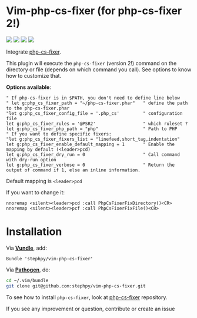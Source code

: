 Vim-php-cs-fixer (for php-cs-fixer 2!)
================

[![](https://img.shields.io/travis/stephpy/vim-php-cs-fixer.svg)](https://travis-ci.org/stephpy/vim-php-cs-fixer)
[![](https://img.shields.io/github/issues/stephpy/vim-php-cs-fixer.svg)](https://github.com/stephpy/vim-php-cs-fixer/issues)
[![](https://img.shields.io/badge/doc-%3Ah%20vim--php--cs--fixer-blue.svg)](doc/vim-php-cs-fixer.txt)
[![](https://img.shields.io/badge/license-MIT-blue.svg)](doc/vim-php-cs-fixer.txt)

Integrate [php-cs-fixer](https://github.com/FriendsOfPHP/PHP-CS-Fixer).

This plugin will execute the `php-cs-fixer` (version 2!) command on the directory or file (depends on which command you call). See options to know how to customize that.

**Options available**:

```viml
" If php-cs-fixer is in $PATH, you don't need to define line below
" let g:php_cs_fixer_path = "~/php-cs-fixer.phar"   " define the path to the php-cs-fixer.phar
"let g:php_cs_fixer_config_file = '.php_cs'         " configuration file
let g:php_cs_fixer_rules = '@PSR2'                  " which ruleset ?
let g:php_cs_fixer_php_path = "php"                 " Path to PHP
" If you want to define specific fixers:
"let g:php_cs_fixer_fixers_list = "linefeed,short_tag,indentation"
let g:php_cs_fixer_enable_default_mapping = 1       " Enable the mapping by default (<leader>pcd)
let g:php_cs_fixer_dry_run = 0                      " Call command with dry-run option
let g:php_cs_fixer_verbose = 0                      " Return the output of command if 1, else an inline information.
```

Default mapping is `<leader>pcd`

If you want to change it:

```viml
nnoremap <silent><leader>pcd :call PhpCsFixerFixDirectory()<CR>
nnoremap <silent><leader>pcf :call PhpCsFixerFixFile()<CR>
```

# Installation

Via **[Vundle](https://github.com/gmarik/vundle)**, add:

```viml
Bundle 'stephpy/vim-php-cs-fixer'
```

Via **[Pathogen](https://github.com/tpope/vim-pathogen)**, do:

```bash
cd ~/.vim/bundle
git clone git@github.com:stephpy/vim-php-cs-fixer.git
```

To see how to install `php-cs-fixer`, look at [php-cs-fixer](https://github.com/FriendsOfPHP/PHP-CS-Fixer) repository.

If you see any improvement or question, contribute or create an issue

